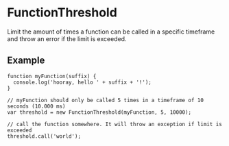 # FunctionThreshold

Limit the amount of times a function can be called in a specific timeframe and throw an error if the limit is exceeded.

## Example

```
function myFunction(suffix) {
  console.log('hooray, hello ' + suffix + '!');
}

// myFunction should only be called 5 times in a timeframe of 10 seconds (10.000 ms)
var threshold = new FunctionThreshold(myFunction, 5, 10000);

// call the function somewhere. It will throw an exception if limit is exceeded
threshold.call('world');

```
